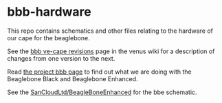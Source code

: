 # bbb-hardware

This repo contains schematics and other files relating to the hardware of our
cape for the beaglebone.

See the [bbb ve-cape revisions](https://github.com/victronenergy/venus/wiki/bbb-ve-cape-revisions)
page in the venus wiki for a description of changes from one version to the next.

Read [the project bbb page](https://github.com/victronenergy/venus/wiki/project-bbb)
to find out what we are doing with the Beaglebone Black and Beaglebone Enhanced.

See the [SanCloudLtd/BeagleBoneEnhanced](https://github.com/SanCloudLtd/BeagleBoneEnhanced)
for the bbe schematic.

